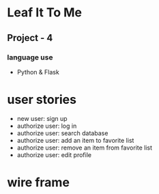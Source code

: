 # Leaf It To Me
## Project - 4
### language use
- Python & Flask
# user stories
- new user: sign up
- authorize user: log in
- authorize user: search database
- authorize user: add an item to favorite list
- authorize user: remove an item from favorite list
- authorize user: edit profile

# wire frame


